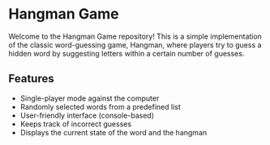   

# Hangman Game

Welcome to the Hangman Game repository! This is a simple implementation of the classic word-guessing game, Hangman, where players try to guess a hidden word by suggesting letters within a certain number of guesses.



## Features

- Single-player mode against the computer
- Randomly selected words from a predefined list
- User-friendly interface (console-based)
- Keeps track of incorrect guesses
- Displays the current state of the word and the hangman

